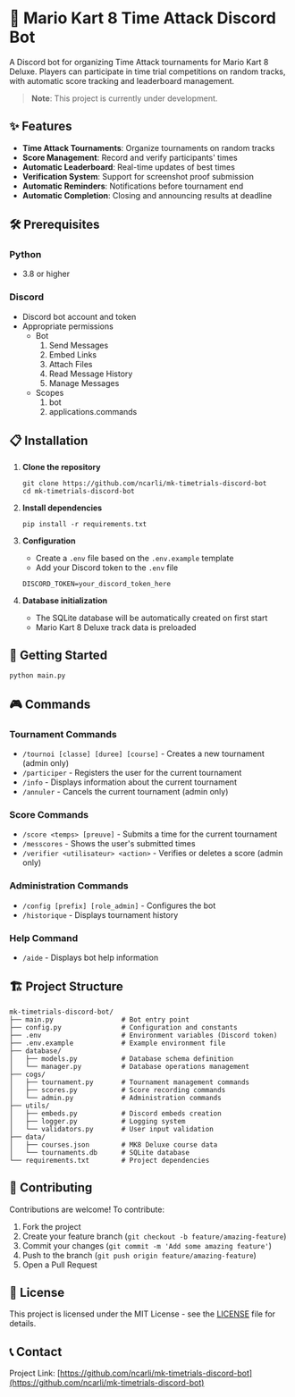 # 🏁 Mario Kart 8 Time Attack Discord Bot

A Discord bot for organizing Time Attack tournaments for Mario Kart 8 Deluxe. Players can participate in time trial competitions on random tracks, with automatic score tracking and leaderboard management.

> **Note**: This project is currently under development.

## ✨ Features

- **Time Attack Tournaments**: Organize tournaments on random tracks
- **Score Management**: Record and verify participants' times
- **Automatic Leaderboard**: Real-time updates of best times
- **Verification System**: Support for screenshot proof submission
- **Automatic Reminders**: Notifications before tournament end
- **Automatic Completion**: Closing and announcing results at deadline

## 🛠️ Prerequisites

### Python
- 3.8 or higher

### Discord
- Discord bot account and token
- Appropriate permissions
   - Bot
      1. Send Messages
      2. Embed Links
      3. Attach Files
      4. Read Message History
      5. Manage Messages
   - Scopes
      1. bot
      2. applications.commands

## 📋 Installation

1. **Clone the repository**
   ```
   git clone https://github.com/ncarli/mk-timetrials-discord-bot
   cd mk-timetrials-discord-bot
   ```

2. **Install dependencies**
   ```
   pip install -r requirements.txt
   ```

3. **Configuration**
   - Create a `.env` file based on the `.env.example` template
   - Add your Discord token to the `.env` file
   ```
   DISCORD_TOKEN=your_discord_token_here
   ```

4. **Database initialization**
   - The SQLite database will be automatically created on first start
   - Mario Kart 8 Deluxe track data is preloaded

## 🚀 Getting Started

```
python main.py
```

## 🎮 Commands

### Tournament Commands
- `/tournoi [classe] [duree] [course]` - Creates a new tournament (admin only)
- `/participer` - Registers the user for the current tournament
- `/info` - Displays information about the current tournament
- `/annuler` - Cancels the current tournament (admin only)

### Score Commands
- `/score <temps> [preuve]` - Submits a time for the current tournament
- `/messcores` - Shows the user's submitted times
- `/verifier <utilisateur> <action>` - Verifies or deletes a score (admin only)

### Administration Commands
- `/config [prefix] [role_admin]` - Configures the bot
- `/historique` - Displays tournament history

### Help Command
- `/aide` - Displays bot help information

## 🏗️ Project Structure

```
mk-timetrials-discord-bot/
├── main.py                 # Bot entry point
├── config.py               # Configuration and constants
├── .env                    # Environment variables (Discord token)
├── .env.example            # Example environment file
├── database/
│   ├── models.py           # Database schema definition
│   └── manager.py          # Database operations management
├── cogs/
│   ├── tournament.py       # Tournament management commands
│   ├── scores.py           # Score recording commands
│   └── admin.py            # Administration commands
├── utils/
│   ├── embeds.py           # Discord embeds creation
│   ├── logger.py           # Logging system
│   └── validators.py       # User input validation
├── data/
│   ├── courses.json        # MK8 Deluxe course data
│   └── tournaments.db      # SQLite database
└── requirements.txt        # Project dependencies
```

## 📝 Contributing

Contributions are welcome! To contribute:

1. Fork the project
2. Create your feature branch (`git checkout -b feature/amazing-feature`)
3. Commit your changes (`git commit -m 'Add some amazing feature'`)
4. Push to the branch (`git push origin feature/amazing-feature`)
5. Open a Pull Request

## 📜 License

This project is licensed under the MIT License - see the [LICENSE](LICENSE) file for details.

## 📞 Contact

Project Link: [https://github.com/ncarli/mk-timetrials-discord-bot](https://github.com/ncarli/mk-timetrials-discord-bot)